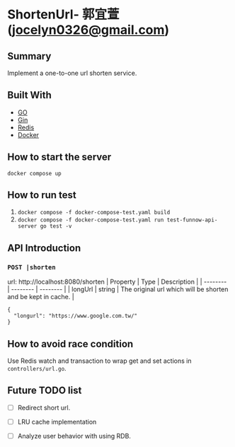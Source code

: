 # ShortenUrl- 郭宜萱(jocelyn0326@gmail.com)


## Summary
Implement a one-to-one url shorten service.


## Built With
* [GO](https://go.dev/)
* [Gin](https://github.com/gin-gonic/gin)
* [Redis](https://pkg.go.dev/github.com/go-redis/redis/v8#section-readme)
* [Docker](https://www.docker.com/)

## How to start the server

`docker compose up`

## How to run test

1. `docker compose -f docker-compose-test.yaml build`
2. `docker compose -f docker-compose-test.yaml run test-funnow-api-server go test -v`

## API Introduction

### `POST |shorten`
url: http://localhost:8080/shorten
| Property | Type | Description |
| -------- | -------- | -------- |
| longUrl     | string     | The original url which will be shorten and be kept in cache. |


```
{
  "longurl": "https://www.google.com.tw/"
}

```

## How to avoid race condition

Use Redis watch and transaction to wrap get and set actions in `controllers/url.go`.
    
## Future TODO list
- [ ] Redirect short url.
- [ ]  LRU cache implementation
- [ ] Analyze user behavior with using RDB.




